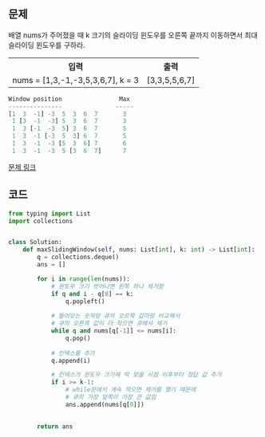## 문제

배열 nums가 주어졌을 때 k 크기의 슬라이딩 윈도우를 오른쪽 끝까지 이동하면서 최대 슬라이딩 윈도우를 구하라.

 <table>
	<th>입력</th>
	<th>출력</th>
	<tr><!-- 첫번째 줄 시작 -->
	    <td>nums = [1,3,-1,-3,5,3,6,7], k = 3</td>
	    <td>[3,3,5,5,6,7]</td>
	</tr><!-- 첫번째 줄 끝 -->
    </table>

```python
Window position                Max
---------------               -----
[1  3  -1] -3  5  3  6  7       3
 1 [3  -1  -3] 5  3  6  7       3
 1  3 [-1  -3  5] 3  6  7       5
 1  3  -1 [-3  5  3] 6  7       5
 1  3  -1  -3 [5  3  6] 7       6
 1  3  -1  -3  5 [3  6  7]      7
```

<a href="https://leetcode.com/problems/sliding-window-maximum/" target="_blank">문제 링크</a>

## 코드

```python
from typing import List
import collections


class Solution:
    def maxSlidingWindow(self, nums: List[int], k: int) -> List[int]:
        q = collections.deque()
        ans = []

        for i in range(len(nums)):
            # 윈도우 크기 벗어나면 왼쪽 하나 제거함
            if q and i - q[0] == k:
                q.popleft()
            
            # 들어오는 숫자랑 큐의 오르쪽 값이랑 비교해서
            # 큐의 오른쪽 값이 더 작으면 큐에서 제거
            while q and nums[q[-1]] <= nums[i]:
                q.pop()
            
            # 인덱스를 추가
            q.append(i)

            # 인덱스가 윈도우 크기에 딱 맞을 시점 이후부터 정답 값 추가
            if i >= k-1:
                # while문에서 계속 작으면 제거를 했기 때문에
                # 큐의 가장 앞쪽이 가장 큰 값임
                ans.append(nums[q[0]])
        

        return ans
        
```
